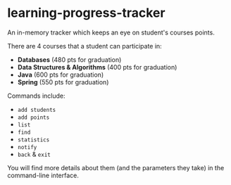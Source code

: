 # learning-progress-tracker
An in-memory tracker which keeps an eye on student's courses points.

There are 4 courses that a student can participate in:
* **Databases** (480 pts for graduation)
* **Data Structures & Algorithms** (400 pts for graduation)
* **Java** (600 pts for graduation)
* **Spring** (550 pts for graduation)

Commands include:
* `add students`
* `add points`
* `list`
* `find`
* `statistics`
* `notify`
* `back` & `exit`

You will find more details about them (and the parameters they take) in the command-line interface.
